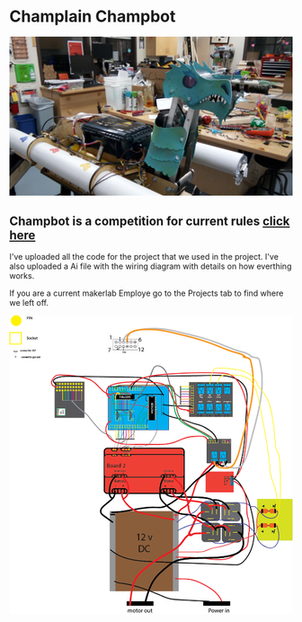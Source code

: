 # Champlain Champbot
![Alt text](./champBot.jpg?raw=true "champbot")

## Champbot is a competition for current rules [click here](https://champlain.makerfaire.com/champbot/)

I've uploaded all the code for the project that we used in the project.  I've also uploaded a Ai file with the wiring diagram with details on how everthing works.  

If you are a current makerlab Employe go to the Projects tab to find where we left off.


![Alt text](./layout.png?raw=true "Layout of wires inside champbot")
